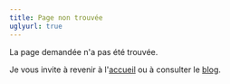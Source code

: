 ```yaml
---
title: Page non trouvée
uglyurl: true
---
```

La page demandée n'a pas été trouvée.

Je vous invite à revenir à l'[accueil](/) ou à consulter le [blog](/blog).
